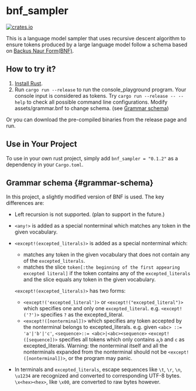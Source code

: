 # bnf_sampler
[![crates.io](https://img.shields.io/crates/v/bnf_sampler)](https://crates.io/crates/bnf_sampler)

This is a language model sampler that uses recursive descent algorithm to ensure tokens produced by a large language model follow a schema based on [Backus Naur Form(BNF)](https://en.wikipedia.org/wiki/Backus%E2%80%93Naur_form).
## How to try it?
1. [Install Rust](https://rustup.rs/).
2. Run `cargo run --release` to run the console_playground program. Your console input is considered as tokens. Try `cargo run --release -- --help` to check all possible command line configurations. Modify assets/grammar.bnf to change schema. (see [Grammar schema](#grammar-schema))


Or you can download the pre-compiled binaries from the release page and run.

## Use in Your Project
To use in your own rust project, simply add `bnf_sampler = "0.1.2"` as a dependency in your `Cargo.toml`.

## Grammar schema {#grammar-schema}
In this project, a slightly modified version of BNF is used. The key differences are:
- Left recursion is not supported. (plan to support in the future.)
- `<any!>` is added as a special nonterminal which matches any token in the given vocabulary.
- `<except!(excepted_literals)>` is added as a special nonterminal which:
    - matches any token in the given vocabulary that does not contain any of the `excepted_literals`.
    - matches the slice `token[:the beginning of the first appearing excepted literal]` if the token contains any of the `excepted_literals` and the slice equals any token in the given vocabulary.

    `<except!(excepted_literals)>` has two forms:
    - `<except!('excepted_literal')>` or `<except!("excepted_literal")>` which specifies one and only one `excepted_literal`. 
    e.g. `<except!('?')>` specifies `?` as the excepted_literal.
    - `<except!([nonterminal])>` which specifies any token accepted by the nonterminal belongs to excepted_literals. 
    e.g.  given `<abc> ::= 'a'|'b'|'c'`, `<sequence>::= <abc>|<abc><sequence>` `<except!([sequence])>` specifies all tokens which only contains `a`,`b` and `c` as excepted_literals.
    Warning: the nonterminal itself and all the nonterminals expanded from the nonterminal should not be `<except!([nonterminal])>`, or the program may panic.
-   In terminals and `excepted_literals`, escape sequences like `\t`, `\r`, `\n`, `\u1234` are recognized and converted to corresponding UTF-8 bytes. `\x<hex><hex>`, like `\x00`, are converted to raw bytes however.